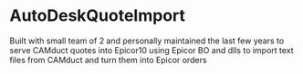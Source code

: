 # AutoDeskQuoteImport

Built with small team of 2 and personally maintained the last few years to serve CAMduct quotes into Epicor10 using Epicor BO and dlls to import text files from CAMduct and turn them into Epicor orders
